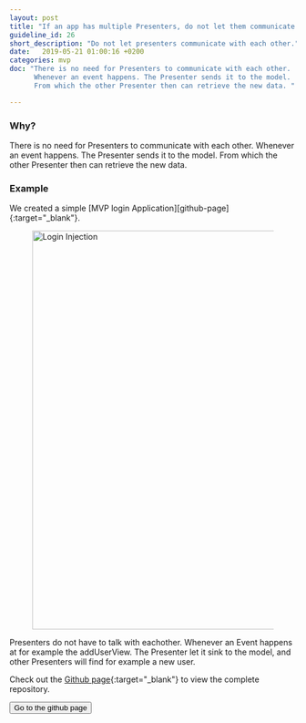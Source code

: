 ```yaml
---
layout: post
title: "If an app has multiple Presenters, do not let them communicate with each other."
guideline_id: 26
short_description: "Do not let presenters communicate with each other."
date:   2019-05-21 01:00:16 +0200
categories: mvp
doc: "There is no need for Presenters to communicate with each other. 
      Whenever an event happens. The Presenter sends it to the model. 
      From which the other Presenter then can retrieve the new data. "

---
```

<h3>Why?</h3>
There is no need for Presenters to communicate with each other. 
Whenever an event happens. The Presenter sends it to the model. 
From which the other Presenter then can retrieve the new data. 

<h3>Example</h3>
We created a simple [MVP login Application][github-page]{:target="_blank"}.

<figure>
  <img src="/assets/MVPLogin_depicted.png" alt="Login Injection" width="700">
</figure>

Presenters do not have to talk with eachother.
	Whenever an Event happens at for example the addUserView. 
	The Presenter let it sink to the model, and other Presenters will find for example a new user.


Check out the [Github page][github-page]{:target="_blank"} to view the complete repository.

<a href="https://github.com/Geertdepont/bachelor_thesis/tree/master/MVPLogin" target="_blank"><button type="button" class="btn btn-primary btn-icon-right">Go to the github page</button></a>

[github-page]: https://github.com/Geertdepont/bachelor_thesis/tree/master/MVPLogin

